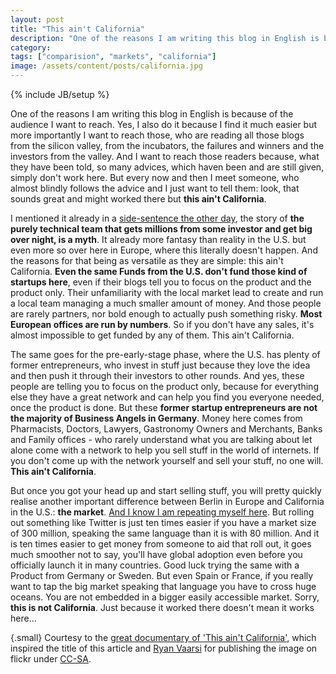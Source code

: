 ```yaml
---
layout: post
title: "This ain't California"
description: "One of the reasons I am writing this blog in English is because of the audience I want to reach. Yes, I also do it because I find it much easier but more importantly I want to reach those, who are reading all those blogs from the silicon valley, from the incubators, the failures and winners and the investors from the valley. And I want to reach those readers because, what they have been told, so many advices, which haven been and are still given, simply don't work here. But every now and then I meet someone, who almost blindly follows the advice and I just want to tell them: look, that sounds great and might worked there but **this ain't California**."
category: 
tags: ["comparision", "markets", "california"]
image: /assets/content/posts/california.jpg
---
```

{% include JB/setup %}

One of the reasons I am writing this blog in English is because of the audience I want to reach. Yes, I also do it because I find it much easier but more importantly I want to reach those, who are reading all those blogs from the silicon valley, from the incubators, the failures and winners and the investors from the valley. And I want to reach those readers because, what they have been told, so many advices, which haven been and are still given, simply don't work here. But every now and then I meet someone, who almost blindly follows the advice and I just want to tell them: look, that sounds great and might worked there but **this ain't California**.

I mentioned it already in a [side-sentence the other day](/2013/07/25/build-teams-which-are-uncomfortable/), the story of **the purely technical team that gets millions from some investor and get big over night, is a myth**. It already more fantasy than reality in the U.S. but even more so over here in Europe, where this literally doesn't happen. And the reasons for that being as versatile as they are simple: this ain't California. **Even the same Funds from the U.S. don't fund those kind of startups here**, even if their blogs tell you to  focus on the product and the product only. Their unfamiliarity with the local market lead to create and run a local team managing a much smaller amount of money. And those people are rarely partners, nor bold enough to actually push something risky. **Most European offices are run by numbers**. So if you don't have any sales, it's almost impossible to get funded by any of them. This ain't California.

The same goes for the pre-early-stage phase, where the U.S. has plenty of former entrepreneurs, who invest in stuff just because they love the idea and then push it through their investors to other rounds. And yes, these people are telling you to focus on the product only, because for everything else they have a great network and can help you find you everyone needed, once the product is done. But these **former startup entrepreneurs are not the majority of Business Angels in Germany**. Money here comes from Pharmacists, Doctors, Lawyers, Gastronomy Owners and Merchants, Banks and Family offices - who rarely understand what you are talking about let alone come with a network to help you sell stuff in the world of internets. If you don't come up with the network yourself and sell your stuff, no one will. **This ain't California**.

But once you got your head up and start selling stuff, you will pretty quickly realise another important difference between Berlin in Europe and California in the U.S.: **the market**. [And I know I am repeating myself here](/2013/04/25/stuck-at-the-mid-level/). But rolling out something like Twitter is just ten times easier if you have a market size of 300 million, speaking the same language than it is with 80 million. And it is ten times easier to get money from someone to aid that roll out, it goes much smoother not to say, you'll have global adoption even before you officially launch it in many countries. Good luck trying the same with a Product from Germany or Sweden. But even Spain or France, if you really want to tap the big market speaking that language you have to cross huge oceans. You are not embedded in a bigger easily accessible market. Sorry, **this is not California**. Just because it worked there doesn't mean it works here...

{.small}
Courtesy to the [great documentary of 'This ain't California'](http://www.thisaintcalifornia.de/), which inspired the title of this article and [Ryan Vaarsi](http://www.flickr.com/photos/77799978@N00/8067623745/sizes/c/in/photostream/) for publishing the image on flickr under [CC-SA](http://creativecommons.org/licenses/by/2.0/).



